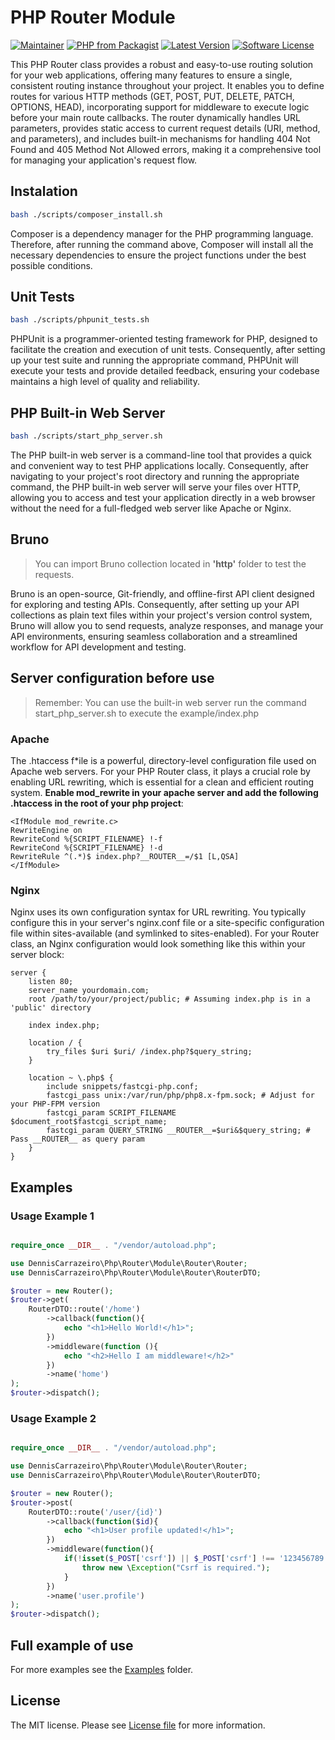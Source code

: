 # PHP Router Module

[![Maintainer](http://img.shields.io/badge/maintainer-denniscarrazeiro-blue.svg?style=flat-square)](https://www.linkedin.com/in/dennis-carrazeiro)
[![PHP from Packagist](https://img.shields.io/packagist/php-v/denniscarrazeiro/php-router-module.svg?style=flat-square)](https://packagist.org/packages/denniscarrazeiro/php-router-module)
[![Latest Version](https://img.shields.io/github/release/denniscarrazeiro/php-router-module.svg?style=flat-square)](https://github.com/denniscarrazeiro/php-router-module/releases)
[![Software License](https://img.shields.io/badge/license-MIT-brightgreen.svg?style=flat-square)](LICENSE)

This PHP Router class provides a robust and easy-to-use routing solution for your web applications, offering many features to ensure a single, consistent routing instance throughout your project. It enables you to define routes for various HTTP methods (GET, POST, PUT, DELETE, PATCH, OPTIONS, HEAD), incorporating support for middleware to execute logic before your main route callbacks. The router dynamically handles URL parameters, provides static access to current request details (URI, method, and parameters), and includes built-in mechanisms for handling 404 Not Found and 405 Method Not Allowed errors, making it a comprehensive tool for managing your application's request flow.

## Instalation

```bash
bash ./scripts/composer_install.sh
```

Composer is a dependency manager for the PHP programming language. Therefore, after running the command above, Composer will install all the necessary dependencies to ensure the project functions under the best possible conditions.

## Unit Tests

```bash
bash ./scripts/phpunit_tests.sh
```

PHPUnit is a programmer-oriented testing framework for PHP, designed to facilitate the creation and execution of unit tests. Consequently, after setting up your test suite and running the appropriate command, PHPUnit will execute your tests and provide detailed feedback, ensuring your codebase maintains a high level of quality and reliability.

## PHP Built-in Web Server

```bash
bash ./scripts/start_php_server.sh
```

The PHP built-in web server is a command-line tool that provides a quick and convenient way to test PHP applications locally. Consequently, after navigating to your project's root directory and running the appropriate command, the PHP built-in web server will serve your files over HTTP, allowing you to access and test your application directly in a web browser without the need for a full-fledged web server like Apache or Nginx.

## Bruno

>You can import Bruno collection located in **'http'** folder to test the requests.

Bruno is an open-source, Git-friendly, and offline-first API client designed for exploring and testing APIs. Consequently, after setting up your API collections as plain text files within your project's version control system, Bruno will allow you to send requests, analyze responses, and manage your API environments, ensuring seamless collaboration and a streamlined workflow for API development and testing.

## Server configuration before use
>Remember: You can use the built-in web server run the command start_php_server.sh to execute the example/index.php

### Apache

The .htaccess f*ile is a powerful, directory-level configuration file used on Apache web servers. For your PHP Router class, it plays a crucial role by enabling URL rewriting, which is essential for a clean and efficient routing system.
**Enable mod_rewrite in your apache server and add the following .htaccess in the root of your php project**:

````apacheconfig
<IfModule mod_rewrite.c>
RewriteEngine on
RewriteCond %{SCRIPT_FILENAME} !-f
RewriteCond %{SCRIPT_FILENAME} !-d
RewriteRule ^(.*)$ index.php?__ROUTER__=/$1 [L,QSA]
</IfModule>
````

### Nginx

Nginx uses its own configuration syntax for URL rewriting. You typically configure this in your server's nginx.conf file or a site-specific configuration file within sites-available (and symlinked to sites-enabled).
For your Router class, an Nginx configuration would look something like this within your server block:

````nginxconfig
server {
    listen 80;
    server_name yourdomain.com;
    root /path/to/your/project/public; # Assuming index.php is in a 'public' directory

    index index.php;

    location / {
        try_files $uri $uri/ /index.php?$query_string;
    }

    location ~ \.php$ {
        include snippets/fastcgi-php.conf;
        fastcgi_pass unix:/var/run/php/php8.x-fpm.sock; # Adjust for your PHP-FPM version
        fastcgi_param SCRIPT_FILENAME $document_root$fastcgi_script_name;
        fastcgi_param QUERY_STRING __ROUTER__=$uri&$query_string; # Pass __ROUTER__ as query param
    }
}
````

## Examples

### Usage Example 1

```php

require_once __DIR__ . "/vendor/autoload.php";

use DennisCarrazeiro\Php\Router\Module\Router\Router;
use DennisCarrazeiro\Php\Router\Module\Router\RouterDTO;

$router = new Router();
$router->get(
    RouterDTO::route('/home')
        ->callback(function(){
            echo "<h1>Hello World!</h1>";
        })
        ->middleware(function (){
            echo "<h2>Hello I am middleware!</h2>"
        })
        ->name('home')
);
$router->dispatch();

```

### Usage Example 2

```php

require_once __DIR__ . "/vendor/autoload.php";

use DennisCarrazeiro\Php\Router\Module\Router\Router;
use DennisCarrazeiro\Php\Router\Module\Router\RouterDTO;

$router = new Router();
$router->post(
    RouterDTO::route('/user/{id}')
        ->callback(function($id){
            echo "<h1>User profile updated!</h1>";
        })
        ->middleware(function(){
            if(!isset($_POST['csrf']) || $_POST['csrf'] !== '123456789'){
                throw new \Exception("Csrf is required.");
            }
        })
        ->name('user.profile')
);
$router->dispatch();

```

## Full example of use

For more examples see the [Examples](https://github.com/denniscarrazeiro/php-router-module/blob/master/example) folder.

## License

The MIT license. Please see [License file](https://github.com/denniscarrazeiro/php-router-module/blob/master/LICENSE) for more information.
